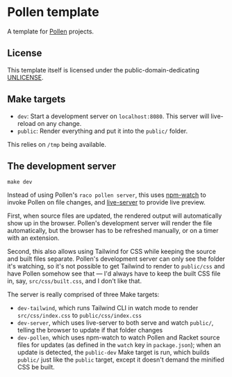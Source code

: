 # Pollen template

A template for [Pollen](https://docs.racket-lang.org/pollen/) projects.

## License

This template itself is licensed under the public-domain-dedicating [UNLICENSE](https://unlicense.org).

## Make targets

- `dev`: Start a development server on `localhost:8080`. This server will live-reload on any change.
- `public`: Render everything and put it into the `public/` folder.

This relies on `/tmp` being available.

## The development server

```
make dev
```

Instead of using Pollen's `raco pollen server`, this uses [npm-watch](https://www.npmjs.com/package/npm-watch) to invoke Pollen on file changes, and [live-server](https://www.npmjs.com/package/live-server) to provide live preview.

First, when source files are updated, the rendered output will automatically show up in the browser. Pollen's development server will render the file automatically, but the browser has to be refreshed manually, or on a timer with an extension.

Second, this also allows using Tailwind for CSS while keeping the source and built files separate. Pollen's development server can only see the folder it's watching, so it's not possible to get Tailwind to render to `public/css` and have Pollen somehow see that — I'd always have to keep the built CSS file in, say, `src/css/built.css`, and I don't like that.

The server is really comprised of three Make targets:

- `dev-tailwind`, which runs Tailwind CLI in watch mode to render `src/css/index.css` to `public/css/index.css`
- `dev-server`, which uses live-server to both serve and watch `public/`, telling the browser to update if that folder changes
- `dev-pollen`, which uses npm-watch to watch Pollen and Racket source files for updates (as defined in the `watch` key in `package.json`); when an update is detected, the `public-dev` Make target is run, which builds `public/` just like the `public` target, except it doesn't demand the minified CSS be built.
